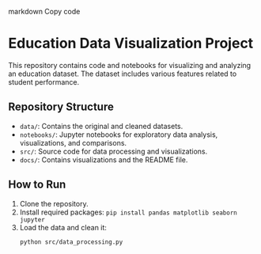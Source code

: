 markdown
Copy code
# Education Data Visualization Project

This repository contains code and notebooks for visualizing and analyzing an education dataset. The dataset includes various features related to student performance.

## Repository Structure

- `data/`: Contains the original and cleaned datasets.
- `notebooks/`: Jupyter notebooks for exploratory data analysis, visualizations, and comparisons.
- `src/`: Source code for data processing and visualizations.
- `docs/`: Contains visualizations and the README file.

## How to Run

1. Clone the repository.
2. Install required packages: `pip install pandas matplotlib seaborn jupyter`
3. Load the data and clean it:
   ```bash
   python src/data_processing.py